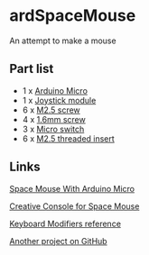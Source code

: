 # ardSpaceMouse

An attempt to make a mouse  

## Part list

* 1 x [Arduino Micro](https://www.amazon.se/DANDANdianzi-Leonardo-AT32U4-styrkort-ers%C3%A4ttning/dp/B086ZQK2FQ)
* 1 x [Joystick module](https://www.electrokit.com/produkt/analog-joystick-2-axel/)
* 6 x [M2.5 screw](https://www.electrokit.com/produkt/skruv-ph-m2-5x6/)
* 4 x [1.6mm screw](https://www.electrokit.com/produkt/skruv-ph-m1-6x5/)
* 3 x [Micro switch](https://www.electrokit.com/produkt/tryckknapp-pcb-6x6x4-8mm-svart/)
* 6 x [M2.5 threaded insert](https://www.amazon.se/Symbiamo-Inserts-Threaded-Embedment-Assortment/dp/B09LM127D4)

## Links

[Space Mouse With Arduino Micro](https://www.instructables.com/Space-Mouse-With-Arduino-Micro-Fully-Printable/)  

[Creative Console for Space Mouse](https://www.instructables.com/Creative-Console-for-Space-Mouse/)  

[Keyboard Modifiers reference](https://www.arduino.cc/reference/en/language/functions/usb/keyboard/keyboardmodifiers/)  

[Another project on GitHub](https://github.com/soemarko/DIY-Space-Mouse)  

